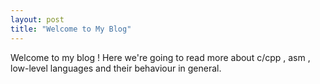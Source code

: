 ```yaml
---
layout: post
title: "Welcome to My Blog"
---
```


Welcome to my blog !
Here we're going to read more about
c/cpp , asm , low-level languages
and their behaviour in general.

